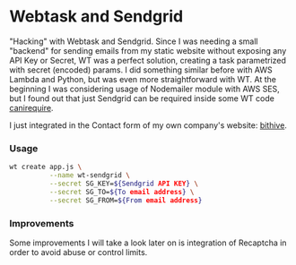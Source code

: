 # Webtask and Sendgrid

"Hacking" with Webtask and Sendgrid.
Since I was needing a small "backend" for sending emails from my static website without exposing any API Key or Secret,
WT was a perfect solution, creating a task parametrized with secret (encoded) params.
I did something similar before with AWS Lambda and Python, but was even more straightforward with WT.
At the beginning I was considering usage of Nodemailer module with AWS SES, but I found out that just Sendgrid can be required
inside some WT code [canirequire](https://tehsis.github.io/webtaskio-canirequire/).

I just integrated in the Contact form of my own company's website: [bithive](http://bithive.io).


### Usage

```bash
wt create app.js \
          --name wt-sendgrid \
          --secret SG_KEY=${Sendgrid API KEY} \
          --secret SG_TO=${To email address} \
          --secret SG_FROM=${From email address}
```


### Improvements

Some improvements I will take a look later on is integration of Recaptcha in order to avoid abuse or control limits.
